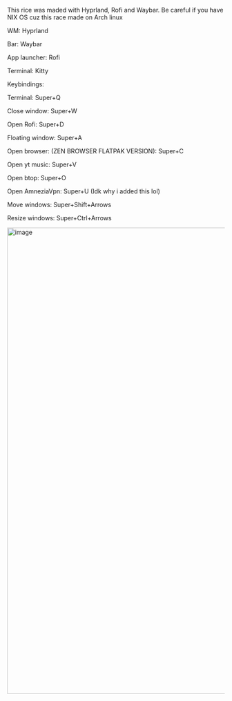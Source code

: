 This rice was maded with Hyprland, Rofi and Waybar. Be careful if you have NIX OS cuz this race made on Arch linux

WM: Hyprland

Bar: Waybar

App launcher: Rofi

Terminal: Kitty

Keybindings:

Terminal: Super+Q

Close window: Super+W

Open Rofi: Super+D

Floating window: Super+A

Open browser: (ZEN BROWSER FLATPAK VERSION): Super+C

Open yt music: Super+V

Open btop: Super+O

Open AmneziaVpn: Super+U (Idk why i added this lol)

Move windows: Super+Shift+Arrows

Resize windows: Super+Ctrl+Arrows

<img width="1920" height="1080" alt="image" src="https://github.com/user-attachments/assets/8cadb1f2-e7ad-45cb-a5cd-6d90502abb35" />
